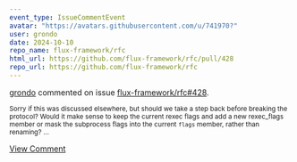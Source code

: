 ```yaml
---
event_type: IssueCommentEvent
avatar: "https://avatars.githubusercontent.com/u/741970?"
user: grondo
date: 2024-10-10
repo_name: flux-framework/rfc
html_url: https://github.com/flux-framework/rfc/pull/428
repo_url: https://github.com/flux-framework/rfc
---
```


<a href='https://github.com/grondo' target='_blank'>grondo</a> commented on issue <a href='https://github.com/flux-framework/rfc/pull/428' target='_blank'>flux-framework/rfc#428</a>.

<small>Sorry if this was discussed elsewhere, but should we take a step back before breaking the protocol? Would it make sense to keep the current rexec flags and add a new rexec_flags member or mask the subprocess flags into the current `flags` member, rather than renaming?...</small>

<a href='https://github.com/flux-framework/rfc/pull/428' target='_blank'>View Comment</a>